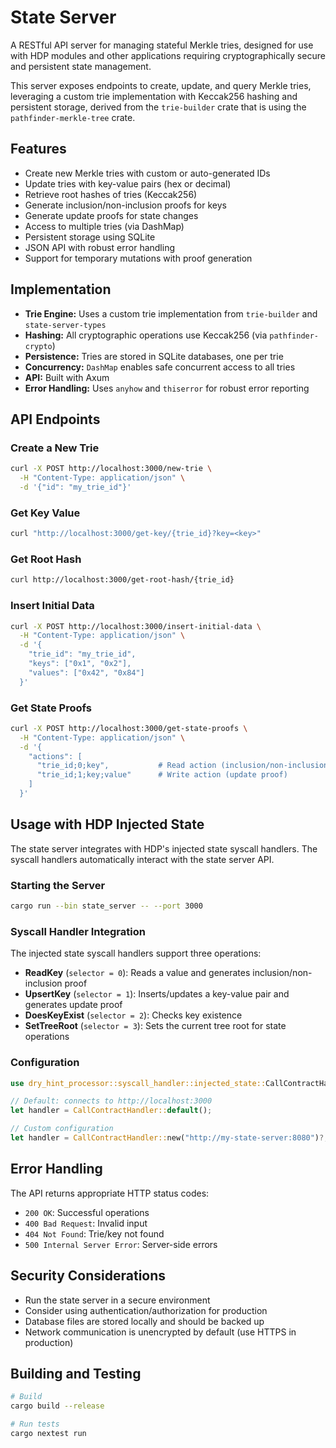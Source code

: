 # State Server

A RESTful API server for managing stateful Merkle tries, designed for use with HDP modules and other applications requiring cryptographically secure and persistent state management.

This server exposes endpoints to create, update, and query Merkle tries, leveraging a custom trie implementation with Keccak256 hashing and persistent storage, derived from the `trie-builder` crate that is using the `pathfinder-merkle-tree` crate.

## Features

- Create new Merkle tries with custom or auto-generated IDs
- Update tries with key-value pairs (hex or decimal)
- Retrieve root hashes of tries (Keccak256)
- Generate inclusion/non-inclusion proofs for keys
- Generate update proofs for state changes
- Access to multiple tries (via DashMap)
- Persistent storage using SQLite
- JSON API with robust error handling
- Support for temporary mutations with proof generation

## Implementation

- **Trie Engine:** Uses a custom trie implementation from `trie-builder` and `state-server-types`
- **Hashing:** All cryptographic operations use Keccak256 (via `pathfinder-crypto`)
- **Persistence:** Tries are stored in SQLite databases, one per trie
- **Concurrency:** `DashMap` enables safe concurrent access to all tries
- **API:** Built with Axum
- **Error Handling:** Uses `anyhow` and `thiserror` for robust error reporting

## API Endpoints

### Create a New Trie

```bash
curl -X POST http://localhost:3000/new-trie \
  -H "Content-Type: application/json" \
  -d '{"id": "my_trie_id"}'
```

### Get Key Value

```bash
curl "http://localhost:3000/get-key/{trie_id}?key=<key>"
```

### Get Root Hash

```bash
curl http://localhost:3000/get-root-hash/{trie_id}
```

### Insert Initial Data

```bash
curl -X POST http://localhost:3000/insert-initial-data \
  -H "Content-Type: application/json" \
  -d '{
    "trie_id": "my_trie_id",
    "keys": ["0x1", "0x2"],
    "values": ["0x42", "0x84"]
  }'
```

### Get State Proofs

```bash
curl -X POST http://localhost:3000/get-state-proofs \
  -H "Content-Type: application/json" \
  -d '{
    "actions": [
      "trie_id;0;key",           # Read action (inclusion/non-inclusion proof)
      "trie_id;1;key;value"      # Write action (update proof)
    ]
  }'
```

## Usage with HDP Injected State

The state server integrates with HDP's injected state syscall handlers. The syscall handlers automatically interact with the state server API.

### Starting the Server

```bash
cargo run --bin state_server -- --port 3000
```

### Syscall Handler Integration

The injected state syscall handlers support three operations:

- **ReadKey** (`selector = 0`): Reads a value and generates inclusion/non-inclusion proof
- **UpsertKey** (`selector = 1`): Inserts/updates a key-value pair and generates update proof
- **DoesKeyExist** (`selector = 2`): Checks key existence
- **SetTreeRoot** (`selector = 3`): Sets the current tree root for state operations

### Configuration

```rust
use dry_hint_processor::syscall_handler::injected_state::CallContractHandler;

// Default: connects to http://localhost:3000
let handler = CallContractHandler::default();

// Custom configuration
let handler = CallContractHandler::new("http://my-state-server:8080")?;
```

## Error Handling

The API returns appropriate HTTP status codes:

- `200 OK`: Successful operations
- `400 Bad Request`: Invalid input
- `404 Not Found`: Trie/key not found
- `500 Internal Server Error`: Server-side errors

## Security Considerations

- Run the state server in a secure environment
- Consider using authentication/authorization for production
- Database files are stored locally and should be backed up
- Network communication is unencrypted by default (use HTTPS in production)

## Building and Testing

```bash
# Build
cargo build --release

# Run tests
cargo nextest run
```
